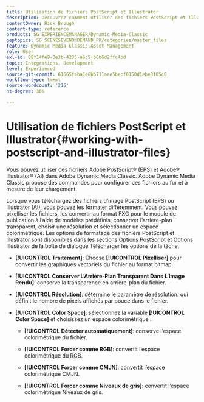 ```yaml
---
title: Utilisation de fichiers PostScript et Illustrator
description: Découvrez comment utiliser des fichiers PostScript et Illustrator dans Adobe Dynamic Media Classic.
contentOwner: Rick Brough
content-type: reference
products: SG_EXPERIENCEMANAGER/Dynamic-Media-Classic
geptopics: SG_SCENESEVENONDEMAND_PK/categories/master_files
feature: Dynamic Media Classic,Asset Management
role: User
exl-id: 08f14fe9-3e3b-4235-a6c5-b6b6d2ffc4bd
topic: Integrations, Development
level: Experienced
source-git-commit: 61665faba1e6bb711aae5becf0150d1ebe3105c0
workflow-type: tm+mt
source-wordcount: '216'
ht-degree: 36%

---
```


# Utilisation de fichiers PostScript et Illustrator{#working-with-postscript-and-illustrator-files}

Vous pouvez utiliser des fichiers Adobe PostScript® (EPS) et Adobe® Illustrator® (AI) dans Adobe Dynamic Media Classic. Adobe Dynamic Media Classic propose des commandes pour configurer ces fichiers au fur et à mesure de leur chargement.

Lorsque vous téléchargez des fichiers d’image PostScript (EPS) ou Illustrator (AI), vous pouvez les formater différemment. Vous pouvez pixelliser les fichiers, les convertir au format FXG pour le module de publication à l’aide de modèles prédéfinis, conserver l’arrière-plan transparent, choisir une résolution et sélectionner un espace colorimétrique. Les options de formatage des fichiers PostScript et Illustrator sont disponibles dans les sections Options PostScript et Options Illustrator de la boîte de dialogue Télécharger les options de la tâche. 

* **[!UICONTROL Traitement]**: Choose **[!UICONTROL Pixelliser]** pour convertir les graphiques vectoriels du fichier au format bitmap.

* **[!UICONTROL Conserver L’Arrière-Plan Transparent Dans L’Image Rendu]**: conserve la transparence en arrière-plan du fichier.

* **[!UICONTROL Résolution]**: détermine le paramètre de résolution. qui définit le nombre de pixels affichés par pouce dans le fichier.

* **[!UICONTROL Color Space]**: sélectionnez la variable **[!UICONTROL Color Space]** et choisissez un espace colorimétrique :

   * **[!UICONTROL Détecter automatiquement]**: conserve l’espace colorimétrique du fichier.

   * **[!UICONTROL Forcer comme RGB]**: convertit l’espace colorimétrique du RGB.

   * **[!UICONTROL Forcer comme CMJN]**: convertit l’espace colorimétrique CMJN.

   * **[!UICONTROL Forcer comme Niveaux de gris]**: convertit l’espace colorimétrique Niveaux de gris.
